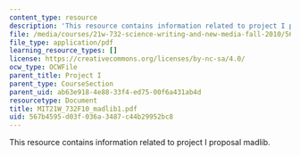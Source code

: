 ```yaml
---
content_type: resource
description: 'This resource contains information related to project I proposal madlib. '
file: /media/courses/21w-732-science-writing-and-new-media-fall-2010/567b4595d03f036a3487c44b29952bc8_MIT21W_732F10_madlib1.pdf
file_type: application/pdf
learning_resource_types: []
license: https://creativecommons.org/licenses/by-nc-sa/4.0/
ocw_type: OCWFile
parent_title: Project I
parent_type: CourseSection
parent_uid: ab63e918-4e88-33f4-ed75-00f6a431ab4d
resourcetype: Document
title: MIT21W_732F10_madlib1.pdf
uid: 567b4595-d03f-036a-3487-c44b29952bc8
---
```

This resource contains information related to project I proposal madlib. 